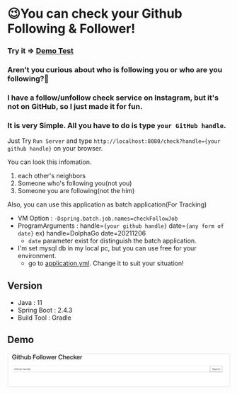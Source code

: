# 😉You can check your Github Following & Follower!

### Try it => [Demo Test](http://dolphago.ga)

### Aren't you curious about who is following you or who are you following?🤔

### I have a follow/unfollow check service on Instagram, but it's not on GitHub, so I just made it for fun.


### It is very Simple. All you have to do is type `your GitHub handle`.
Just Try `Run Server` and type `http://localhost:8080/check?handle={your github handle}` on your browser.

You can look this infomation.
1. each other's neighbors
2. Someone who's following you(not you)
3. Someone you are following(not the him)


Also, you can use this application as batch application(For Tracking)
- VM Option : `-Dspring.batch.job.names=checkFollowJob`
- ProgramArguments : handle=`{your github handle}` date=`{any form of date}` ex) handle=DolphaGo date=20211206
  - `date` parameter exist for distinguish the batch application.
- I'm set mysql db in my local pc, but you can use free for your environment.
  - go to [application.yml](/src/main/resources/application.yml). Change it to suit your situation!
  
## Version

* Java : 11
* Spring Boot : 2.4.3
* Build Tool : Gradle


## Demo

![img.png](images/img1.png)
